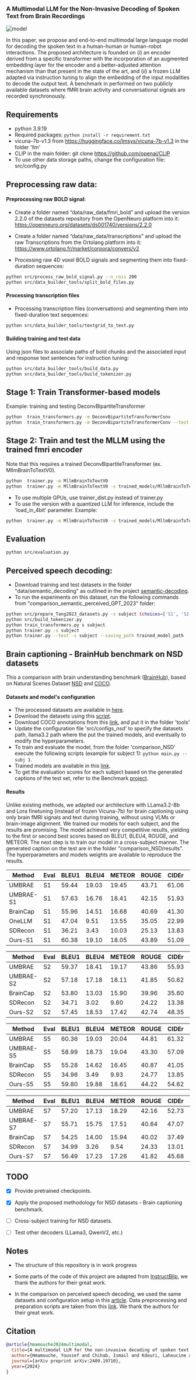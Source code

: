 ### A Multimodal LLM for the Non-Invasive Decoding of Spoken Text from Brain Recordings


![model](figs/overview_1.png)

 In this paper, we propose and end-to-end multimodal large language model for decoding the spoken text in a human-human or human-robot interactions. The proposed architecture is founded on  ($i$) an encoder derived from a specific transformer with the incorporation of an augmented embedding layer for the encoder and a better-adjusted attention mechanism than that present in the state of the art, and ($ii$) a frozen LLM adapted via instruction tuning to align the embedding of the input modalities to decode the output text. A benchmark in performed on two publicly available datasets where fMRI brain activity and conversational signals are recorded synchronously.

## Requirements

* python 3.9.19
* Required packages:  ```python install -r requirement.txt```
* vicuna-7b-v1.3 from https://huggingface.co/lmsys/vicuna-7b-v1.3 in the folder 'llm'
* CLIP in the main folder: git clone https://github.com/openai/CLIP
* To use other data storage paths, change the configuration file: src/config.py

## Preprocessing raw data:
#### Preprocessing raw BOLD signal:

* Create a folder named “data/raw_data/fmri_bold” and upload the version 2.2.0 of the datasets repository from the OpenNeuro platform into it:
https://openneuro.org/datasets/ds001740/versions/2.2.0

* Create a folder named “data/raw_data/transcriptions" and upload  the raw Transcriptions from the Ortolang platform into it:
https://www.ortolang.fr/market/corpora/convers/v2


* Processing raw 4D voxel BOLD signals and segmenting them into fixed-duration sequences:
```bash
python src/process_raw_bold_signal.py --n_rois 200
python src/data_builder_tools/split_bold_files.py
```

#### Processing transcription files
* Processing transcription files (conversations) and segmenting them into fixed-duration text sequences:
```bash
python src/data_builder_tools/textgrid_to_text.py
```

#### Building training and test data
Using json files to associate paths of bold chunks and the associated input and response text sentences for instruction tuning:
```bash
python src/data_builder_tools/build_data.py
python src/data_builder_tools/build_tokenizer.py
```


## Stage 1: Train Transformer-based models

Example: training and testing DeconvBipartiteTransformer
```bash
python  train_transformers.py -m DeconvBipartiteTransformerConv
python  train_transformers.py -m DeconvBipartiteTransformerConv --test
```   


## Stage 2: Train and test the MLLM using the trained fmri encoder
Note that this requires a trained DeconvBipartiteTransformer (ex. MllmBrainToTextV0).
```bash
python  trainer.py -m MllmBrainToTextV0
python  trainer.py -m MllmBrainToTextV0 -s trained_models/MllmBrainToTextV0_200_spoken_300.pth --test
```

* To use multiple GPUs, use trainer_dist.py instead of trainer.py
* To use the version with a quantized LLM for inference, include the 'load_in_4bit' parameter. Example:

```bash
python  trainer.py -m MllmBrainToTextV0 -s trained_models/MllmBrainToTextV0_200_spoken_300.pth --test --batch_size 16 --load_in_4bit
```   

## Evaluation
```bash
python src/evaluation.py
```

##  Perceived speech decoding:
* Download training and test datasets in the folder "data/semantic_decoding" as outlined in the project [semantic-decoding](https://github.com/HuthLab/semantic-decoding).
* To run the experiments on this dataset, run the following commands from "comparison_semantic_perceived_GPT_2023" folder:
```bash
python src/prepare_Tang2023_datasets.py -s subject (choices=['S1', 'S2', 'S3'])
python src/build_tokenizer.py
python train_transformers.py s subject
python trainer.py -s subject
python trainer.py --test -s subject --saving_path trained_model_path
```   


##  Brain captioning - BrainHub benchmark on NSD datasets
This a comparison with brain understanding benchmark ([BrainHub](https://github.com/weihaox/BrainHub)), based on Natural Scenes Dataset [NSD](https://naturalscenesdataset.org/) and [COCO](https://cocodataset.org).

#### Datasets and model's configuration
- The processed datasets are available in [here](https://huggingface.co/datasets/pscotti/naturalscenesdataset).
- Download the datasets using this [script](https://github.com/weihaox/UMBRAE/blob/main/umbrae/download_data.sh).
- Download COCO annotations from this [link](https://huggingface.co/datasets/pscotti/naturalscenesdataset/blob/main/COCO_73k_annots.npy), and put it in the folder 'tools'
- Update the configuration file 'src/configs_nsd' to specify the datasets path, llama3.2 path  where the put the trained models, and eventually to modify the hyperparameters.
- To train and evaluate the model, from the folder 'comparison_NSD' execute the following scripts (example for subject 1): ```python main.py --subj 1```.  
- Trained models are available in this [link](https://drive.google.com/file/d/1oQI5u0pXPS9TMvBMNdj13-_ljJy8F6wL/view?usp=sharing).
- To get the evaluation scores for each subject based on the generated captions of the test set, refer to the Benchmark [project](https://github.com/weihaox/BrainHub).

#### Results
Unlike existing methods, we adapted our architecture with LLama3.2-8b and Lora finetuning (instead of frozen Vicuna-7b) for brain captioning using only brain fMRI signals and text during training, without using VLMs or brain-image alignment. We trained our models for each subject, and the results are promising.  The model achieved very competitive results, yielding to the first or second best scores based on  BLEU1, BLEU4, ROUGE, and METEOR. The next step is to train our model in a cross-subject manner.
The generated caption on the test are in the folder "comparison_NSD/results".
The hyperparameters and models weights are available to reproduce the results.


| Method    | Eval | BLEU1 | BLEU4 | METEOR | ROUGE | CIDEr | SPICE | CLIPS | RefCLIPS |
|-----------|------|-------|-------|--------|-------|-------|-------|-------|----------|
| UMBRAE    | S1   | 59.44 | 19.03 | 19.45  | 43.71 | 61.06 | 12.79 | 67.78 | 73.54    |
| UMBRAE-S1 | S1   | 57.63 | 16.76 | 18.41  | 42.15 | 51.93 | 11.83 | 66.44 | 72.12    |
| BrainCap  | S1   | 55.96 | 14.51 | 16.68  | 40.69 | 41.30 | 9.06  | 64.31 | 69.90    |
| OneLLM    | S1   | 47.04 | 9.51  | 13.55  | 35.05 | 22.99 | 6.26  | 54.80 | 61.28    |
| SDRecon   | S1   | 36.21 | 3.43  | 10.03  | 25.13 | 13.83 | 5.02  | 61.07 | 66.36    |
| Ours-S1   | S1   | 60.38 | 19.10 | 18.05  | 43.89 | 51.09 | 9.78  | 62.81 | 69.20    |

| Method    | Eval | BLEU1 | BLEU4 | METEOR | ROUGE | CIDEr | SPICE | CLIPS | RefCLIPS |
|-----------|------|-------|-------|--------|-------|-------|-------|-------|----------|
| UMBRAE    | S2   | 59.37 | 18.41 | 19.17  | 43.86 | 55.93 | 12.08 | 66.46 | 72.36    |
| UMBRAE-S2 | S2   | 57.18 | 17.18 | 18.11  | 41.85 | 50.62 | 11.50 | 64.87 | 71.06    |
| BrainCap  | S2   | 53.80 | 13.03 | 15.90  | 39.96 | 35.60 | 8.47  | 62.48 | 68.19    |
| SDRecon   | S2   | 34.71 | 3.02  | 9.60   | 24.22 | 13.38 | 4.58  | 59.52 | 65.30    |
| Ours-S2   | S2   | 57.45 | 18.53 | 17.42  | 42.74 | 48.35 | 9.19  | 61.49 | 67.94    |

| Method    | Eval | BLEU1 | BLEU4 | METEOR | ROUGE | CIDEr | SPICE | CLIPS | RefCLIPS |
|-----------|------|-------|-------|--------|-------|-------|-------|-------|----------|
| UMBRAE    | S5   | 60.36 | 19.03 | 20.04  | 44.81 | 61.32 | 13.19 | 68.39 | 74.11    |
| UMBRAE-S5 | S5   | 58.99 | 18.73 | 19.04  | 43.30 | 57.09 | 12.70 | 66.48 | 72.69    |
| BrainCap  | S5   | 55.28 | 14.62 | 16.45  | 40.87 | 41.05 | 9.24  | 63.89 | 69.64    |
| SDRecon   | S5   | 34.96 | 3.49  | 9.93   | 24.77 | 13.85 | 5.19  | 60.83 | 66.30    |
| Ours-S5   | S5   | 59.80 | 19.88 | 18.61  | 44.22 | 54.62 | 10.52 | 63.60 | 69.79    |

| Method    | Eval | BLEU1 | BLEU4 | METEOR | ROUGE | CIDEr | SPICE | CLIPS | RefCLIPS |
|-----------|------|-------|-------|--------|-------|-------|-------|-------|----------|
| UMBRAE    | S7   | 57.20 | 17.13 | 18.29  | 42.16 | 52.73 | 11.63 | 65.90 | 71.83    |
| UMBRAE-S7 | S7   | 55.71 | 15.75 | 17.51  | 40.64 | 47.07 | 11.26 | 63.66 | 70.09    |
| BrainCap  | S7   | 54.25 | 14.00 | 15.94  | 40.02 | 37.49 | 8.57  | 62.52 | 68.48    |
| SDRecon   | S7   | 34.99 | 3.26  | 9.54   | 24.33 | 13.01 | 4.74  | 58.68 | 64.59    |
| Ours-S7   | S7   | 56.49 | 17.23 | 17.26  | 41.82 | 45.68 | 8.98  | 60.74 | 67.09    |


## TODO
- [x] Provide pretrained checkpoints.
- [x] Apply the proposed methodology for NSD datasets - Brain captioning benchmark.
- [ ] Cross-subject training for NSD datasets.
- [ ] Test other decoders (LLama3, QwenV2, etc.)


## Notes
* The structure of this repository is in work progress
* Some parts of the code of this project are adapted from [InstructBlip](https://github.com/salesforce/LAVIS/blob/main/projects/instructblip/README.md), we thank the authors for their great work.

* In the comparison on perceived speech decoding, we used the same datasets and configuration setup in this [article](https://www.nature.com/articles/s41593-023-01304-9). Data preprocessing and preparation scripts are taken from this [link](https://github.com/HuthLab/semantic-decoding). We thank the authors for their great work.


## Citation
```bibtex
@article{hmamouche2024multimodal,
  title={A multimodal LLM for the non-invasive decoding of spoken text from brain recordings},
  author={Hmamouche, Youssef and Chihab, Ismail and Kdouri, Lahoucine and Seghrouchni, Amal El Fallah},
  journal={arXiv preprint arXiv:2409.19710},
  year={2024}
}
```

